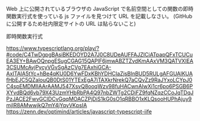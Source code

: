 Web 上に公開されているブラウザの JavaScript で名前空間としての関数の即時関数実行式を使っている js ファイルを見つけて URL を記載しなさい。 (GitHub に公開するため社内限定サイトの URL は貼らないこと)

即時関数実行式

https://www.typescriptlang.org/play/?#code/C4TwDgpgBAsiBKEDOYD2A7J0C8UDeAUFFAJZICiATpapQFxTCUCuEA3EY+BAwOQnpgESugCGAG15QAPlF6jmwABZTZvdKmAAxVM3QATVXIEA3CSUMcAvjPycyVGvSgAzCVg7EAxhiGCA-AxITAIA5tYc+hBe4qKU0D6YwFDxKBhYDHCIaZjsBInBUD5RULgAFGUAlKUAfHbEJC5QZalouQB0DtS01YTExEgA7iTAXkrNrekQ7aCQvZz9RaJYxoLCYpJ0C4spEMDMIlAArAAMJ547XsvQ8ooqWzv98fuHACwnAIwXi1cr6po6PSGB6PXYvdBQd6vb79X43UzmYHbRbPA4Q97nbZWTg2CDiFZ9fqNZqzCCoJqTDqJPzJACE2FwvGClDCvGqqMOACZPjDiS1kG0sO1qRBBO1xKLQsooHUPhAjuy9mjIR8AMwwjkQ7mY4jYqyVKpsIA
https://zenn.dev/optimind/articles/javascript-typescript-iife

